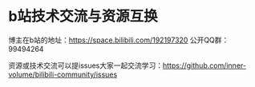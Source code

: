 # b站技术交流与资源互换

博主在b站的地址：https://space.bilibili.com/192197320
公开QQ群：99494264

资源或技术交流可以提issues大家一起交流学习：https://github.com/inner-volume/bilibili-community/issues

